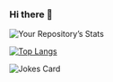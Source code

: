 ### Hi there 👋
![Your Repository’s Stats](https://github-readme-stats.vercel.app/api?username=devagarwal007&show_icons=true)

[![Top Langs](https://github-readme-stats.vercel.app/api/top-langs/?username=devagarwal007)](https://github.com/anuraghazra/github-readme-stats)
<!--
**devagarwal007/devagarwal007** is a ✨ _special_ ✨ repository because its `README.md` (this file) appears on your GitHub profile.

Here are some ideas to get you started:

- 🔭 I’m currently working on ...
- 🌱 I’m currently learning ...
- 👯 I’m looking to collaborate on ...
- 🤔 I’m looking for help with ...
- 💬 Ask me about ...
- 📫 How to reach me: ...
- 😄 Pronouns: ...
- ⚡ Fun fact: ...
-->

![Jokes Card](https://readme-jokes.vercel.app/api)
